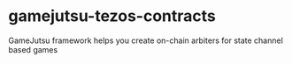 # gamejutsu-tezos-contracts
GameJutsu framework helps you create on-chain arbiters for state channel based games
